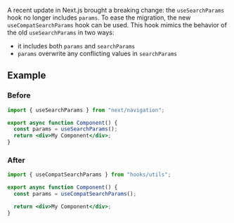 A recent update in Next.js brought a breaking change: the `useSearchParams` hook no longer includes `params`. To ease the migration, the new `useCompatSearchParams` hook can be used. This hook mimics the behavior of the old `useSearchParams` in two ways:

- it includes both `params` and `searchParams`
- `params` overwrite any conflicting values in `searchParams`

## Example

### Before

```jsx
import { useSearchParams } from "next/navigation";

export async function Component() {
  const params = useSearchParams();
  return <div>My Component</div>;
}
```

### After

```jsx
import { useCompatSearchParams } from "hooks/utils";

export async function Component() {
  const params = useCompatSearchParams();

  return <div>My Component</div>;
}
```
